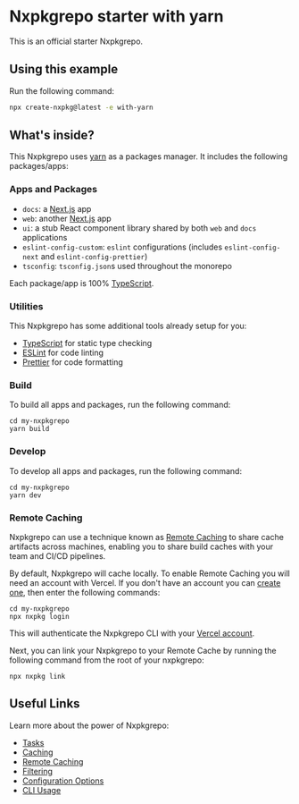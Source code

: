 # Nxpkgrepo starter with yarn

This is an official starter Nxpkgrepo.

## Using this example

Run the following command:

```sh
npx create-nxpkg@latest -e with-yarn
```

## What's inside?

This Nxpkgrepo uses [yarn](https://classic.yarnpkg.com/lang/en/) as a packages manager. It includes the following packages/apps:

### Apps and Packages

- `docs`: a [Next.js](https://nextjs.org/) app
- `web`: another [Next.js](https://nextjs.org/) app
- `ui`: a stub React component library shared by both `web` and `docs` applications
- `eslint-config-custom`: `eslint` configurations (includes `eslint-config-next` and `eslint-config-prettier`)
- `tsconfig`: `tsconfig.json`s used throughout the monorepo

Each package/app is 100% [TypeScript](https://www.typescriptlang.org/).

### Utilities

This Nxpkgrepo has some additional tools already setup for you:

- [TypeScript](https://www.typescriptlang.org/) for static type checking
- [ESLint](https://eslint.org/) for code linting
- [Prettier](https://prettier.io) for code formatting

### Build

To build all apps and packages, run the following command:

```
cd my-nxpkgrepo
yarn build
```

### Develop

To develop all apps and packages, run the following command:

```
cd my-nxpkgrepo
yarn dev
```

### Remote Caching

Nxpkgrepo can use a technique known as [Remote Caching](https://nxpkg.build/repo/docs/core-concepts/remote-caching) to share cache artifacts across machines, enabling you to share build caches with your team and CI/CD pipelines.

By default, Nxpkgrepo will cache locally. To enable Remote Caching you will need an account with Vercel. If you don't have an account you can [create one](https://vercel.com/signup), then enter the following commands:

```
cd my-nxpkgrepo
npx nxpkg login
```

This will authenticate the Nxpkgrepo CLI with your [Vercel account](https://vercel.com/docs/concepts/personal-accounts/overview).

Next, you can link your Nxpkgrepo to your Remote Cache by running the following command from the root of your nxpkgrepo:

```
npx nxpkg link
```

## Useful Links

Learn more about the power of Nxpkgrepo:

- [Tasks](https://nxpkg.build/repo/docs/core-concepts/monorepos/running-tasks)
- [Caching](https://nxpkg.build/repo/docs/core-concepts/caching)
- [Remote Caching](https://nxpkg.build/repo/docs/core-concepts/remote-caching)
- [Filtering](https://nxpkg.build/repo/docs/core-concepts/monorepos/filtering)
- [Configuration Options](https://nxpkg.build/repo/docs/reference/configuration)
- [CLI Usage](https://nxpkg.build/repo/docs/reference/command-line-reference)
